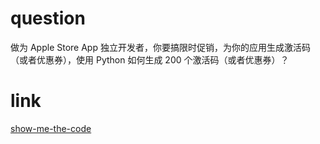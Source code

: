 # question
做为 Apple Store App 独立开发者，你要搞限时促销，为你的应用生成激活码（或者优惠券），使用 Python 如何生成 200 个激活码（或者优惠券）？

# link
[show-me-the-code](https://github.com/Yixiaohan/show-me-the-code)

